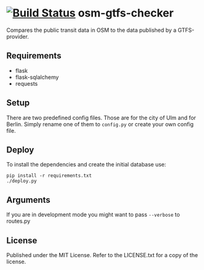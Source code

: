 [![Build Status](https://travis-ci.org/k-nut/osm-vbb-checker.png?branch=master)](https://travis-ci.org/k-nut/osm-vbb-checker)
osm-gtfs-checker
===============

Compares the public transit data in OSM to the data published by a GTFS-provider.



Requirements
------------
- flask
- flask-sqlalchemy
- requests


Setup
-----
There are two predefined config files. Those are for the city of Ulm and for Berlin. Simply rename one of them to ```config.py``` or create your own config file.


Deploy
------

To install the dependencies and create the initial database use:

    pip install -r requirements.txt
    ./deploy.py

Arguments
---------
If you are in development mode you might want to pass ``` --verbose ``` to routes.py

License
-------
Published under the MIT License. Refer to the LICENSE.txt for a copy of the license.
